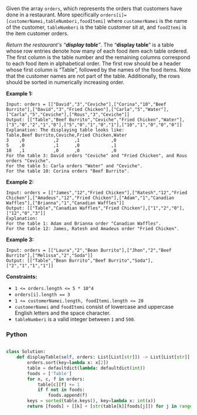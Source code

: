 Given the array  `orders`, which represents the orders that customers have done in a restaurant. More specifically `orders[i]=[customerNamei,tableNumberi,foodItemi]`  where  `customerNamei`  is the name of the customer,  `tableNumberi` is the table customer sit at, and  `foodItemi` is the item customer orders.

_Return the restaurant's “**display table**”_. The “**display table**” is a table whose row entries denote how many of each food item each table ordered. The first column is the table number and the remaining columns correspond to each food item in alphabetical order. The first row should be a header whose first column is “Table”, followed by the names of the food items. Note that the customer names are not part of the table. Additionally, the rows should be sorted in numerically increasing order.

**Example 1:**
```
Input: orders = [["David","3","Ceviche"],["Corina","10","Beef Burrito"],["David","3","Fried Chicken"],["Carla","5","Water"],["Carla","5","Ceviche"],["Rous","3","Ceviche"]]
Output: [["Table","Beef Burrito","Ceviche","Fried Chicken","Water"],["3","0","2","1","0"],["5","0","1","0","1"],["10","1","0","0","0"]] 
Explanation: The displaying table looks like:
Table,Beef Burrito,Ceviche,Fried Chicken,Water
3    ,0           ,2      ,1            ,0
5    ,0           ,1      ,0            ,1
10   ,1           ,0      ,0            ,0
For the table 3: David orders "Ceviche" and "Fried Chicken", and Rous orders "Ceviche".
For the table 5: Carla orders "Water" and "Ceviche".
For the table 10: Corina orders "Beef Burrito". 
```

**Example 2:**
```
Input: orders = [["James","12","Fried Chicken"],["Ratesh","12","Fried Chicken"],["Amadeus","12","Fried Chicken"],["Adam","1","Canadian Waffles"],["Brianna","1","Canadian Waffles"]]
Output: [["Table","Canadian Waffles","Fried Chicken"],["1","2","0"],["12","0","3"]] 
Explanation: 
For the table 1: Adam and Brianna order "Canadian Waffles".
For the table 12: James, Ratesh and Amadeus order "Fried Chicken".
```

**Example 3:**
```
Input: orders = [["Laura","2","Bean Burrito"],["Jhon","2","Beef Burrito"],["Melissa","2","Soda"]]
Output: [["Table","Bean Burrito","Beef Burrito","Soda"],["2","1","1","1"]]
```

**Constraints:**

-   `1 <= orders.length <= 5 * 10^4`
-   `orders[i].length == 3`
-   `1 <= customerNamei.length, foodItemi.length <= 20`
-   `customerNamei`  and  `foodItemi`  consist of lowercase and uppercase English letters and the space character.
-   `tableNumberi` is a valid integer between  `1`  and  `500`.


### Python
```python

class Solution:
    def displayTable(self, orders: List[List[str]]) -> List[List[str]]:
        orders.sort(key=lambda x: x[2])
        table = defaultdict(lambda: defaultdict(int))
        foods = ['Table']
        for n, c, f in orders:
            table[c][f] += 1
            if f not in foods:
                foods.append(f)
        keys = sorted(table.keys(), key=lambda x: int(x))
        return [foods] + [[k] + [str(table[k][foods[j]]) for j in range(1, len(foods))] for i, k in enumerate(keys)]
```